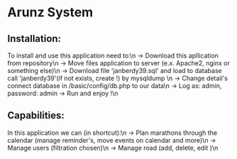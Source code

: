 # Arunz System


## Installation:
  To install and use this application need to:\n
  -> Download this apllication from repository\n
  -> Move files application to server (e.x. Apache2, nginx or something else)\n
  -> Download file 'janberdy39.sql' and load to database call 'janberdy39'(if not exists, create !) by mysqldump \n
  -> Change detail's connect database in /basic/config/db.php to our data\n
  -> Log as: admin, password: admin
  -> Run and enjoy !\n



## Capabilities:
  In this application we can (in shortcut):\n
  -> Plan marathons through the calendar (manage reminder's, move events on calendar and more)\n
  -> Manage users (filtration chosen)\n
  -> Manage road (add, delete, edit )\n

